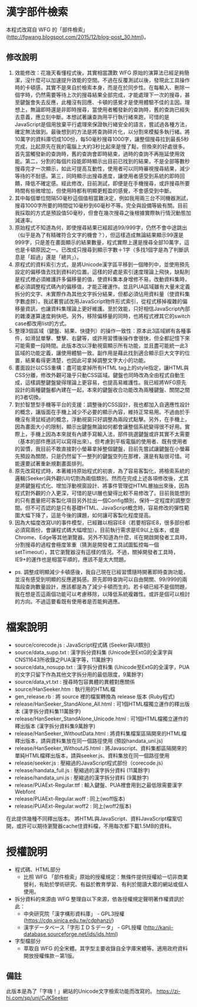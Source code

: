 # 漢字部件檢索

本程式改寫自 WFG 的「部件檢索」(http://fgwang.blogspot.com/2015/12/blog-post_30.html)。

## 修改說明

1. 效能修改：花幾天看懂程式後，其實相當讚歎 WFG 原始的演算法已經足夠簡潔，沒什麼可以加速提升效能的空間。不過在反覆測試以後，發現此工具操作時的卡頓感，其實不是來自於檢索本身，而是在於同步性。在每輸入、刪除一個字時，仍然需要等待上次的搜尋結果全部完成，才能處理下一次的搜尋，甚至鍵盤會失去反應，此種沒有回應、卡頓的感覺才是使用體驗不佳的主因。理想上，無論即時還是非即時搜尋，當使用者觸發新的查詢時，舊的查詢已經失去意義，應立刻中斷。本想試著讓查詢用平行執行緒來跑，可惜的是JavaScript是個用放棄平行處理來保證執行緒安全的語言，嘗試過各種方法，確定無法做到。最後想到的方法是將查詢碎片化，以分割來模擬多執行緒。將10萬字的資料庫切成100份，每50毫秒搜尋1000字，讓整個搜尋拉到最長5秒完成，比起原先在我的電腦上大約3秒比起來是慢了點，但換來的好處很多。首先當觸發新的查詢時，舊的查詢會即時結束，過時的查詢不再拖延使用效能。第二，分割的每個片段能即時顯示出目前已找到的結果，不是全部等數秒搜尋完才一次顯示，如此可提高互動性，使用者可以同時審視搜尋結果，減少等待的不耐感。第三，同時顯示出搜尋進度，讓使用者感受到系統的即時回饋，降低不確定感。經此修改，目前測試，即便是在手機搜尋，或許搜尋所要時間有些微增加，但使用時都有明顯更輕盈的感覺，不會感受到中斷。
2. 其中每個單位間隔50毫秒這個值相當難決定，例如我用兩三台不同機器測試，搜尋1000字所要的時間從10毫秒到60毫秒不等。完全與設備等級有關。目前我採取的方式是預設值50毫秒，但會在幾次搜尋之後根據實際執行情況動態加減速率。
3. 原始程式不知道為何，即使搜尋結果已經超過99/999字，仍然不會中途跳出（似乎是為了有精確符合文字的機會？），但這樣造成無論結果顯示99還是999字，只是差在畫面顯示的結果數量，程式實際上還是搜尋全部10萬字，這也是卡頓原因之一。已改成只搜尋到顯示字數＋1字（多找1個字是為了判斷訊息是「超過」還是「總共」）。
4. 原程式的資料索引方式，是將Unicode漢字區平移到一個陣列中，並使用預先設定的偏移值去找到資料的位置。這樣的好處是索引速度理論上飛快，缺點則是程式裡必須維護許多偏移量的值，使資料集本身增修不易，改動資料集時，都必須調整程式碼內的偏移值，才能正確運作。並且PUA區域雖有大量未定義拆分的文字、未實際作為其他文字拆分結果，但都必須佔用資料量（使資料集字數虛胖）。我試著嘗試改用JavaScript物件形式索引，從程式移掉複雜的偏移量資訊，也讓資料集理論上更好維護。至於效能，只好相信JavaScript內部的雜湊運算速度夠快吧。另外，移除偏移量的同時，也將程式裡其它的switch case都改用list的方式。
5. 整理3個區域（鍵盤、結果、快捷列）的操作一致性：原本此3區域綁有各種事件，如滑鼠單擊、雙擊、右鍵等，或許用習慣後操作會很快，但全都記憶下來可能需要一段時間。此版本改以浮動視窗顯示所有功能，並且盡可能統一此3區域的功能定義，讓使用體驗一致。副作用是藉此找到適合顯示巨大文字的位置，結果看得更清楚，也因此可拿掉調整文字大小的功能。
6. 畫面設計以CSS重構：盡可能拿掉所有HTML tag上的style指定，讓HTML與CSS分離，修改外觀可幾乎只動CSS區域。鍵盤也同時改為全由程式自動生成，這樣調整鍵盤變得理論上更容易，也提高易維護性。我已經將WFG原先設計的兩種鍵盤都內建在一起，本來的鍵盤收合功能改為兩種鍵盤、關閉之間的3者切換。
7. 對於智慧型手機等平台的支援：調整後的CSS設計，我也都加入自適應性設計的概念，讓版面在手機上減少不必要的顯示內容，維持正常易用。不過由於手機沒有滑鼠經過的概念，浮動視窗只好調整為兩段式點擊。另外，在手機上，因為畫面大小的限制，顯示出鍵盤無論如何都會讓整個系統變得很不好用。實際上，手機上因為本來就有內建手寫輸入法，部件挑選鍵盤或許其實不太需要（基本的部件應該可以寫得出來）。但考慮到平板電腦的使用者、既有使用者的習慣，我目前不敢直接對小螢幕拿掉整個鍵盤，目前先嘗試讓鍵盤在小螢幕先預設為關閉，只是仍然留下一整列的鍵盤空列在那裡，還是有點很可惜。可能還要試著重新規劃畫面排列。
8. 原先改寫程式時，本著維持原始程式的初衷，為了容易客製化，將檢索系統的邏輯(Seeker)與外觀(UI)切割為兩個類別。然而在完成上述各項修改後，尤其是將鍵盤程式化、增加浮動視窗設計、將事件管理從HTML層抽出來後，因為程式對外觀的介入更深，可惜的是UI層也變得比較不易修改了。目前我能想到的只有盡量把可客製化項目另外拉出一個Config類別，保持一定程度的調整空間。但不可否認的是只有基礎HTML、JavaScript概念時，容易修改的彈性範圍大幅下降了，這是今後的課題，如何讓可客製化程度提高。
9. 因為大幅度改寫UI的事件模型，已經難以相容IE8（若要相容IE8，很多部份都必須寫兩份，會讓程式碼大幅增加）。目前執行需求是IE9以上版本，或是Chrome、Edge等其他瀏覽器。另外不知道為什麼，IE在開啟開發者工具時，分割搜尋的過程會極度笨重（猜測是開發者工具試圖監控每一個setTimeout），其它瀏覽器沒有這樣的情況。不過，關掉開發者工具時，IE9+的運作也是相當平順的，應該不是太大問題。
* ps. 調整成明顯減少卡頓感後，我自己現在已經習慣隨時開著即時查詢功能，並沒有感受到明顯的反應遲鈍感。原先即時查詢可以自由開關、99/999的兩階段查詢數量設計，應該都是為了減少卡頓而生的。若卡頓已經不是個問題，我在想是否這兩個功能可以考慮移除，以降低系統複雜性。或許是個可以檢討的方向。不過這要看既有使用者是否能夠適應。

# 檔案說明

* source/corecode.js : JavaScript程式碼 (Seeker與UI類別)
* source/data_supp.txt : 漢字拆分資料集 (Unicode至ExtG的全漢字與CNS11643所收錄之PUA漢字等，11萬餘字)
* source/data_nosupp.txt : 漢字拆分資料集 (Unicode至ExtG的全漢字，PUA的文字只留下作為其他文字拆分用的最低限度，9萬餘字)
* source/data_vt.txt : 搜尋時包容異體的異體對應關係
* source/HanSeeker.htm : 執行用的HTML檔
* gen_release.rb : 將 source 裡的檔案轉換為 release 版本 (Ruby程式)
* release/HanSeeker_StandAlone_All.html : 可1個HTML檔獨立運作的釋出版本 (漢字拆分資料集11萬餘字)
* release/HanSeeker_StandAlone_Unicode.html : 可1個HTML檔獨立運作的釋出版本 (漢字拆分資料集9萬餘字)
* release/HanSeeker_WithoutData.html : 將資料集檔案區隔開來的HTML檔釋出版本，請與資料集放在同一個路徑使用 (預設handata_uni.js)
* release/HanSeeker_WithoutJS.html : 將Javascript、資料集都區隔開來的單純HTML檔釋出版本，請與seeker.js、資料集放在同一個路徑使用
* release/seeker.js : 壓縮過的JavaScript程式部份（corecode.js）
* release/handata_full.js : 壓縮過的漢字拆分資料 (11萬餘字)
* release/handata_uni.js : 壓縮過的漢字拆分資料 (9萬餘字)
* release/PUAExt-Regular.ttf : 輸入鍵盤、PUA裡會用到之最低限需要漢字Webfont
* release/PUAExt-Regular.woff : 同上(woff版本)
* release/PUAExt-Regular.woff2 : 同上(woff2版本)

在此提供幾種不同釋出版本。
將HTML與JavaScript、資料JavaScript檔案切開，或許可以期待瀏覽器cache住資料檔，不用每次都下載1.5MB的資料。

# 授權說明

* 程式碼、HTML部分
	* 比照 WFG 「部件檢索」原始的授權規定：無條件提供授權給一切非商業營利，有助於學術研究、有益於教育學習、有利於閱讀大眾的網站或個人使用。
* 拆分資料的來源由 WFG 整理自以下來源，依各授權規定聲明著作權資訊於此：
	* 中央研究院「漢字構形資料庫」  - GPL3授權 (https://cdp.sinica.edu.tw/cdphanzi/)
	* 漢字データベース「字形ＩＤＳデータ」  - GPL授權 (http://kanji-database.sourceforge.net/ids/ids.html)
* 字型檔部分
	* 萃取自 WFG 的全宋體。其字型主要收錄自全字庫宋體等。適用政府資料開放授權條款－第1版。

## 備註
此版本是為了「字嗨！」網站的Unicode文字檢索功能而改寫的。
https://zi-hi.com/sp/uni/CJKSeeker
